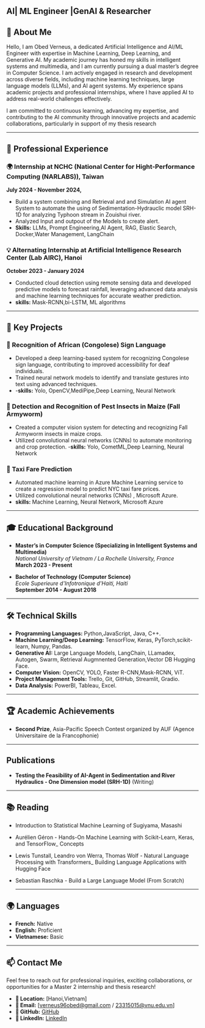 ## AI| ML Engineer |GenAI & Researcher

## 🚀 About Me
Hello, I am Obed Verneus, a dedicated Artificial Intelligence and AI/ML Engineer with expertise in Machine Learning, Deep Learning, and Generative AI. My academic journey has honed my skills in intelligent systems and multimedia, and I am currently pursuing a dual master’s degree in Computer Science.
I am actively engaged in research and development across diverse fields, including machine learning techniques, large language models (LLMs), and AI agent systems. My experience spans academic projects and professional internships, where I have applied AI to address real-world challenges effectively.

I am committed to continuous learning, advancing my expertise, and contributing to the AI community through innovative projects and academic collaborations, particularly in support of my thesis research

---

## 💼 Professional Experience

### 🌍 Internship at NCHC (National Center for Hight-Performance Computing (NARLABS)), Taiwan  
**July 2024 - November 2024,**  
- Build a system combining and Retrieval and and Simulation AI agent System to automate the using of Sedimentation-Hydrauclic model SRH-1D for analyzing Typhoon stream in Zouishui river.  
- Analyzed Input and outpout of the Models to create alert.
- **Skills:** LLMs, Prompt Engineering,AI Agent, RAG, Elastic Search, Docker,Water Management, LangChain

### 💡 Alternating Internship at Artificial Intelligence Research Center (Lab AIRC), Hanoi  
**October 2023 - January 2024**  
- Conducted cloud detection using remote sensing data and developed predictive models to forecast rainfall, leveraging advanced data analysis and machine learning techniques for accurate weather prediction. 
- **skills:** Mask-RCNN,bi-LSTM, ML algorithms

---

## 🧠 Key Projects

### 🧬 Recognition of African (Congolese) Sign Language  
- Developed a deep learning-based system for recognizing Congolese sign language, contributing to improved accessibility for deaf individuals.  
- Trained neural network models to identify and translate gestures into text using advanced techniques.
- -**skills:** Yolo, OpenCV,MediPipe,Deep Learning, Neural Network

### 🐛 Detection and Recognition of Pest Insects in Maize (Fall Armyworm)  
- Created a computer vision system for detecting and recognizing Fall Armyworm insects in maize crops.  
- Utilized convolutional neural networks (CNNs) to automate monitoring and crop protection.
-**skills:** Yolo, CometML,Deep Learning, Neural Network

### 🚗 Taxi Fare Prediction   
- Automated machine learning in Azure Machine Learning
 service to create a regression model to predict NYC taxi fare prices. 
- Utilized convolutional neural networks (CNNs) , Microsoft Azure.
- **skills:** Machine Learning, Neural Network, Microsoft Azure

---

## 🎓 Educational Background

- **Master’s in Computer Science (Specializing in Intelligent Systems and Multimedia)**  
  *National University of Vietnam / La Rochelle University, France*  
  **March 2023 - Present**

- **Bachelor of Technology (Computer Science)**  
  *Ecole Superieure d'Infotronique d'Haiti, Haiti*  
  **September 2014 - August 2018**

---

## 🛠️ Technical Skills

- **Programming Languages:** Python,JavaScript, Java, C++. 
- **Machine Learning/Deep Learning:** TensorFlow, Keras, PyTorch,scikit-learn, Numpy, Pandas.  
- **Generative AI:** Large Language Models, LangChain, LLamadex, Autogen, Swarm, Retrieval Augmnented Generation,Vector DB Hugging Face.
- **Computer Vision:** OpenCV, YOLO, Faster R-CNN,Mask-RCNN, ViT. 
- **Project Management Tools:** Trello, Git, GitHub, Streamlit, Gradio.
- **Data Analysis:** PowerBI, Tableau, Excel.

---

## 🏆 Academic Achievements
 
- **Second Prize**, Asia-Pacific Speech Contest organized by AUF (Agence Universitaire de la Francophonie)  

---
## Publications
- **Testing the Feasibility of AI-Agent in Sedimentation and River Hydraulics - One Dimension  model (SRH-1D)** (Writing)
---

## 📚 Reading 
- Introduction to Statistical Machine Learning of Sugiyama, Masashi
- Aurélien Géron - Hands-On Machine Learning with Scikit-Learn, Keras, and TensorFlow_ Concepts
- Lewis Tunstall, Leandro von Werra, Thomas Wolf - Natural Language Processing with Transformers_ Building Language Applications with Hugging Face
- Sebastian Raschka - Build a Large Language Model (From Scratch)

  ---
## 🌍 Languages

- **French:** Native  
- **English:** Proficient  
- **Vietnamese:** Basic  

---

## 📫 Contact Me

Feel free to reach out for professional inquiries, exciting collaborations, or opportunities for a Master 2 internship and thesis research!

- **📍 Location:** [Hanoi,Vietnam]  
- **📧 Email:** [verneus96obed@gmail.com / 23315015@vnu.edu.vn]  
- **🔗 GitHub:** [GitHub](https://github.com/bedoo96)  
- **💼 LinkedIn:** [LinkedIn](www.linkedin.com/in/obed-verneus-007538160)


<!--
**bedoo96/bedoo96** is a ✨ _special_ ✨ repository because its `README.md` (this file) appears on your GitHub profile.

Here are some ideas to get you started:

- 🔭 I’m currently working on ...
- 🌱 I’m currently learning ...
- 👯 I’m looking to collaborate on ...
- 🤔 I’m looking for help with ...
- 💬 Ask me about ...
- 📫 How to reach me: ...
- 😄 Pronouns: ...
- ⚡ Fun fact: ...
-->
